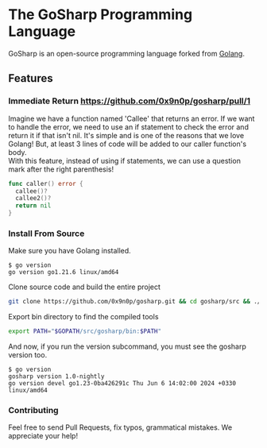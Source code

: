 # The GoSharp Programming Language

GoSharp is an open-source programming language forked from [Golang](https://github.com/golang/go).

## Features

### Immediate Return https://github.com/0x9n0p/gosharp/pull/1
Imagine we have a function named 'Callee' that returns an error. If we want to handle the error, we need to use an if statement to check the error and return it if that isn't nil. 
It's simple and is one of the reasons that we love Golang! But, at least 3 lines of code will be added to our caller function's body. <br>
With this feature, instead of using if statements, we can use a question mark after the right parenthesis!
```go
func caller() error {
  callee()?
  callee2()?
  return nil
}
```


### Install From Source

Make sure you have Golang installed.

```
$ go version
go version go1.21.6 linux/amd64
```

Clone source code and build the entire project

```bash
git clone https://github.com/0x9n0p/gosharp.git && cd gosharp/src && ./make.bash
```

Export bin directory to find the compiled tools

```bash
export PATH="$GOPATH/src/gosharp/bin:$PATH"
```

And now, if you run the version subcommand, you must see the gosharp version too.

```
$ go version
gosharp version 1.0-nightly
go version devel go1.23-0ba426291c Thu Jun 6 14:02:00 2024 +0330 linux/amd64
```

### Contributing

Feel free to send Pull Requests, fix typos, grammatical mistakes. We appreciate your help!
